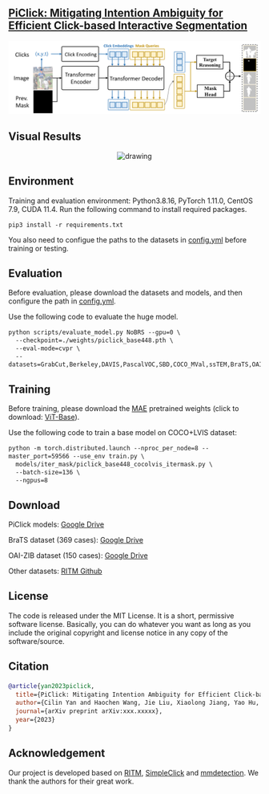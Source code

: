 ## [PiClick: Mitigating Intention Ambiguity for Efficient Click-based Interactive Segmentation](https://arxiv.org/abs/xxxx.xxxxx)

<p align="center">
  <img src="./assets/piclick_architecture.png" alt="drawing", width="650"/>
</p>

## Visual Results

<p align="center">
  <img src="./assets/segmentation_results.png" alt="drawing", width="650"/>
</p>

## Environment

Training and evaluation environment: Python3.8.16, PyTorch 1.11.0, CentOS 7.9, CUDA 11.4. Run the following command to
install required packages.

```
pip3 install -r requirements.txt
```

You also need to configue the paths to the datasets in [config.yml](./config.yml) before training or testing.

## Evaluation

Before evaluation, please download the datasets and models, and then configure the path in [config.yml](./config.yml).

Use the following code to evaluate the huge model.

```
python scripts/evaluate_model.py NoBRS --gpu=0 \
  --checkpoint=./weights/piclick_base448.pth \
  --eval-mode=cvpr \
  --datasets=GrabCut,Berkeley,DAVIS,PascalVOC,SBD,COCO_MVal,ssTEM,BraTS,OAIZIB
```

## Training

Before training, please download the [MAE](https://github.com/facebookresearch/mae) pretrained weights (click to
download: [ViT-Base](https://dl.fbaipublicfiles.com/mae/pretrain/mae_pretrain_vit_base.pth)).

Use the following code to train a base model on COCO+LVIS dataset:

```
python -m torch.distributed.launch --nproc_per_node=8 --master_port=59566 --use_env train.py \
  models/iter_mask/piclick_base448_cocolvis_itermask.py \
  --batch-size=136 \
  --ngpus=8
```

## Download

PiClick models: [Google Drive](https://drive.google.com/file/d/1ZMMzhiA7ocU9Wgr0xnB0ruGHhpOLklWG/view?usp=sharing)

BraTS dataset (369
cases): [Google Drive](https://drive.google.com/drive/folders/1B6y1nNBnWU09EhxvjaTdp1XGjc1T6wUk?usp=sharing)

OAI-ZIB dataset (150
cases): [Google Drive](https://drive.google.com/drive/folders/1B6y1nNBnWU09EhxvjaTdp1XGjc1T6wUk?usp=sharing)

Other datasets: [RITM Github](https://github.com/saic-vul/ritm_interactive_segmentation)

## License

The code is released under the MIT License. It is a short, permissive software license. Basically, you can do whatever
you want as long as you include the original copyright and license notice in any copy of the software/source.

## Citation

```bibtex
@article{yan2023piclick,
  title={PiClick: Mitigating Intention Ambiguity for Efficient Click-based Interactive Segmentation},
  author={Cilin Yan and Haochen Wang, Jie Liu, Xiaolong Jiang, Yao Hu, Xu Tang, Guoliang Kang, Efstratios Gavves},
  journal={arXiv preprint arXiv:xxx.xxxxx},
  year={2023}
}
```

## Acknowledgement

Our project is developed based on 
[RITM](https://github.com/saic-vul/ritm_interactive_segmentation), 
[SimpleClick](https://github.com/uncbiag/SimpleClick/tree/v1.0) and 
[mmdetection](https://github.com/open-mmlab/mmdetection).
We thank the authors for their great work.
